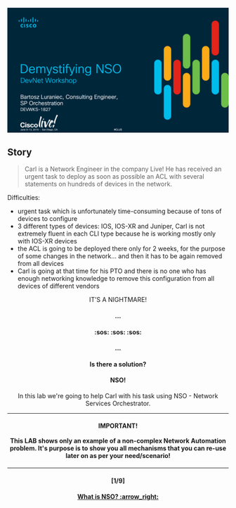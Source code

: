 ![Intro](/readme/intro.png)

## Story
> Carl is a Network Engineer in the company Live! He has received an urgent task to deploy as soon as possible an ACL with several statements on hundreds of devices in the network.

Difficulties:  
- urgent task which is unfortunately time-consuming because of tons of devices to configure
- 3 different types of devices: IOS, IOS-XR and Juniper, Carl is not extremely fluent in each CLI type because he is working mostly only with IOS-XR devices
- the ACL is going to be deployed there only for 2 weeks, for the purpose of some changes in the network… and then it has to be again removed from all devices
- Carl is going at that time for his PTO and there is no one who has enough networking knowledge to remove this configuration from all devices of different vendors

<p align="center"> IT’S A NIGHTMARE! </p>
<h4 align="center"> ... </h4>
<h4 align="center"> :sos: :sos: :sos: </h4>
<h4 align="center"> ... </h4>
<h4 align="center"> Is there a solution? </h4>
<h4 align="center"> NSO! </h4>
<p align="center"> In this lab we're going to help Carl with his task using NSO - Network Services Orchestrator. </p>

---
<h4 align="center"> IMPORTANT! <br> <br> This LAB shows only an example of a non-complex Network Automation problem. It's purpose is to show you all mechanisms that you can re-use later on as per your need/scenario! </h4>  

---
<h4 align="center">[1/9]</h4>
<h4 align="center"> <a href="/readme/1.md"> What is NSO? :arrow_right: </a> </h4>

